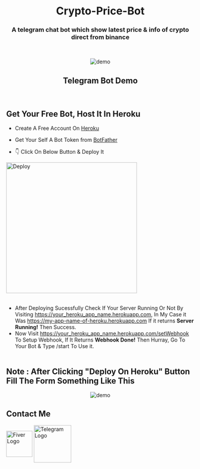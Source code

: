 <h1 align="center">Crypto-Price-Bot</h1>
<h3 align="center">A telegram chat bot which show latest price &amp; info of crypto direct from binance</h3>

<br>
<p align='center'><img src="https://telegra.ph/file/7bad97fd29dd95d2f9aa1.jpg" alt='demo'></p> <h2 align='center'>Telegram Bot Demo</h2>
<br>
<h2>Get Your Free Bot, Host It In Heroku</h2>

- Create A Free Account On [Heroku](heroku.com)

- Get Your Self A Bot Token from [BotFather](https://t.me/BotFather)

- 👇 Click On Below Button & Deploy It

<a href="https://heroku.com/deploy?template=https://github.com/AdityaEXP/Crypto-Price-Bot">
  <img src="https://www.herokucdn.com/deploy/button.svg" alt="Deploy" width=350>
</a>
<br><br>

- After Deploying Sucessfully Check If Your Server Running Or Not By Visiting https://your_heroku_app_name.herokuapp.com, In My Case it Was https://my-app-name-of-heroku.herokuapp.com If it returns **Server Running!** Then Success.
- Now Visit https://your_heroku_app_name.herokuapp.com/setWebhook To Setup Webhook, If It Returns **Webhook Done!** Then Hurray, Go To Your Bot & Type /start To Use it.
<br><br>
<h2 align='left'>Note : After Clicking "Deploy On Heroku" Button Fill The Form Something Like This</h2>
<p align='center'><img src="https://telegra.ph/file/06d7a29e9b0e5ce6941ee.jpg" alt='demo' height=auto></p>


<h2 align="left">Contact Me</h2>
<a href="https://www.fiverr.com/lazyaditya?up_rollout=true" target="blank"><img align="center" src="https://cdn.worldvectorlogo.com/logos/fiverr-1.svg" alt="Fiver Logo" height="70" width="70" /></a>
<a href="https://t.me/lazycoderalways" target="blank"><img align="center" src="https://www.logo.wine/a/logo/Telegram_(software)/Telegram_(software)-Logo.wine.svg" alt="Telegram Logo" height="100" width="100" /></a>


